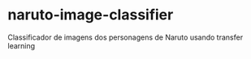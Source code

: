 # naruto-image-classifier
Classificador de imagens dos personagens de Naruto usando transfer learning
